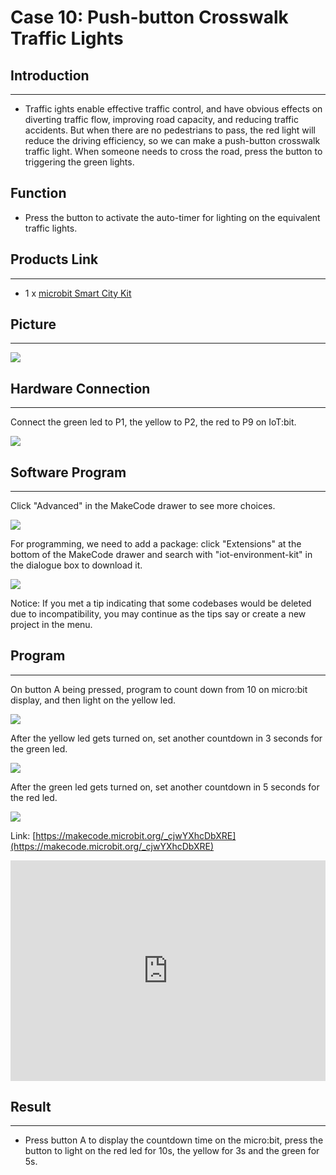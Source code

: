 # Case 10: Push-button Crosswalk Traffic Lights


##  Introduction 
---

- Traffic ights enable effective traffic control, and have obvious effects on diverting traffic flow, improving road capacity, and reducing traffic accidents. But when there are no pedestrians to pass, the red light will reduce the driving efficiency, so we can make a push-button crosswalk traffic light. When someone needs to cross the road, press the button to triggering the green lights. 


##  Function 

- Press the button to activate the auto-timer for lighting on the equivalent traffic lights. 

## Products Link
---
- 1 x [microbit Smart City Kit]()

## Picture
---
![](./images/microbit-Smart-City-Kit-case-01-02.png)

## Hardware Connection
---

Connect the green led to P1, the yellow to P2, the red to P9 on IoT:bit. 

![](./images/microbit-Smart-City-Kit-case-04-03.png)

## Software Program

---

Click "Advanced" in the MakeCode drawer to see more choices. 

![](./images/microbit-Smart-City-Kit-case-01-04.png)

For programming, we need to add a package: click "Extensions" at the bottom of the MakeCode drawer and search with "iot-environment-kit" in the dialogue box to download it. 

![](./images/microbit-Smart-City-Kit-case-01-05.png)



Notice: If you met a tip indicating that some codebases would be deleted due to incompatibility, you may continue as the tips say or create a new project in the menu. 

## Program

---

On button A being pressed, program to count down from 10 on micro:bit display, and then light on the yellow led. 

![](./images/microbit-Smart-City-Kit-case-10-07.png)

After the yellow led gets turned on, set another countdown in 3 seconds for the green led. 

![](./images/microbit-Smart-City-Kit-case-10-08.png)

After the green led gets turned on, set another countdown in 5 seconds for the red led. 


![](./images/microbit-Smart-City-Kit-case-10-09.png)

Link: [https://makecode.microbit.org/_cjwYXhcDbXRE](https://makecode.microbit.org/_cjwYXhcDbXRE)

<div style="position:relative;height:0;padding-bottom:70%;overflow:hidden;">
<iframe style="position:absolute;top:0;left:0;width:100%;height:100%;" src="https://makecode.microbit.org/#pub:https://makecode.microbit.org/_cjwYXhcDbXRE" frameborder="0" sandbox="allow-popups allow-forms allow-scripts allow-same-origin">
</iframe>
</div>  


## Result
---
- Press button A to display the countdown time on the micro:bit, press the button to light on the red led for 10s, the yellow for 3s and the green for 5s. 



